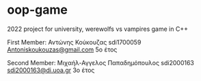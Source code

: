 # oop-game

2022 project for university, werewolfs vs vampires game in C++

First Member:
Αντώνης Κούκουζας
sdi1700059
Antoniskoukouzas@gmail.com
5o έτος

Second Member:
Μιχαήλ-Αγγελος Παπαδημόπουλος
sdi2000163
sdi2000163@di.uoa.gr
3o έτος
